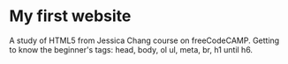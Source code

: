 # My first website
A study of HTML5 from Jessica Chang course on freeCodeCAMP.
Getting to know the beginner's tags: head, body, ol ul, meta, br, h1 until h6. 
